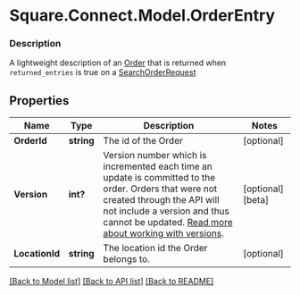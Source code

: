 # Square.Connect.Model.OrderEntry

### Description

A lightweight description of an [Order](#type-order) that is returned when `returned_entries` is true on a [SearchOrderRequest](#type-searchorderrequest)

## Properties

Name | Type | Description | Notes
------------ | ------------- | ------------- | -------------
**OrderId** | **string** | The id of the Order | [optional] 
**Version** | **int?** | Version number which is incremented each time an update is committed to the order. Orders that were not created through the API will not include a version and thus cannot be updated.  [Read more about working with versions](https://developer.squareup.com/docs/orders-api/manage-orders#update-orders). | [optional] [beta]
**LocationId** | **string** | The location id the Order belongs to. | [optional] 



[[Back to Model list]](../README.md#documentation-for-models) [[Back to API list]](../README.md#documentation-for-api-endpoints) [[Back to README]](../README.md)

